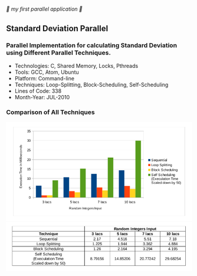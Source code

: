 ###### :rocket: my first parallel application :rocket:
## Standard Deviation Parallel
### Parallel Implementation for calculating Standard Deviation using Different Parallel Techniques.

* Technologies: C, Shared Memory, Locks, Pthreads
* Tools: GCC, Atom, Ubuntu
* Platform: Command-line
* Techniques: Loop-Splitting, Block-Scheduling, Self-Scheduling
* Lines of Code: 338
* Month-Year: JUL-2010

### Comparison of All Techniques
![graph](graph.png)
![table](table.png)
